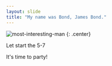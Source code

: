 ```yaml
---
layout: slide
title: "My name was Bond, James Bond."
---
```


![most-interesting-man](https://cloud.githubusercontent.com/assets/16547949/25400967/47a9dd52-29c2-11e7-9623-e913672a3eec.jpg)
{: .center}

Let start the 5-7

It's time to party!
